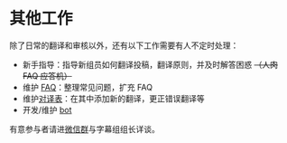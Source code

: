 # 其他工作

除了日常的翻译和审核以外，还有以下工作需要有人不定时处理：
- 新手指导：指导新组员如何翻译投稿，翻译原则，并及时解答困惑 ~~（人肉 FAQ 应答机）~~
- 维护 [FAQ](../README.md#%E5%B8%B8%E8%A7%81%E9%97%AE%E9%A2%98)：整理常见问题，扩充 FAQ
- 维护[对译表](https://immoonancient.github.io/YTSubtitles/static/translation-table.html)：在其中添加新的翻译，更正错误翻译等
- 开发/维护 [bot](https://github.com/immoonancient/YTSubtitles-bot)

有意参与者请进[微信群](wechat.md)与字幕组组长详谈。
